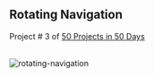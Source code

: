 ## Rotating Navigation
Project # 3 of [50 Projects in 50 Days](https://50projects50days.com/) <br><br>

![rotating-navigation](docs/03-rotating-navigation.gif)